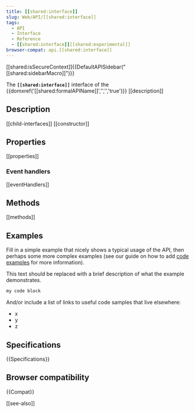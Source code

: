 ```yaml
---
title: [[shared:interface]]
slug: Web/API/[[shared:interface]]
tags:
  - API
  - Interface
  - Reference
  - [[shared:interface]][[shared:experimental]]
browser-compat: api.[[shared:interface]]
---
```

[[shared:isSecureContext]]{{DefaultAPISidebar("[[shared:sidebarMacro]]")}}

The **`[[shared:interface]]`** interface of the {{domxref('[[shared:formalAPIName]]','','','true')}} [[description]]

## Description

[[child-interfaces]] [[constructor]]

## Properties

[[properties]]

### Event handlers

[[eventHandlers]]

## Methods

[[methods]]

## Examples

Fill in a simple example that nicely shows a typical usage of the API, then perhaps some more complex examples (see our guide on how to add [code examples](/en-US/docs/MDN/Contribute/Structures/Code_examples) for more information).

This text should be replaced with a brief description of what the example demonstrates.

```js
my code block
```

And/or include a list of links to useful code samples that live elsewhere:

*   x
*   y
*   z

## Specifications

{{Specifications}}

## Browser compatibility

{{Compat}}

[[see-also]]